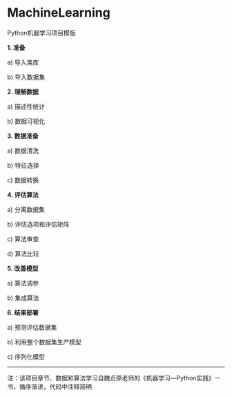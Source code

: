 # MachineLearning

Python机器学习项目模版

**1. 准备**

a) 导入类库

b) 导入数据集


**2. 理解数据**

a) 描述性统计

b) 数据可视化


**3. 数据准备**

a) 数据清洗

b) 特征选择

c) 数据转换


**4. 评估算法**

a) 分离数据集

b) 评估选项和评估矩阵

c) 算法审查

d) 算法比较


**5. 改善模型**

a) 算法调参

b) 集成算法


**6. 结果部署**

a) 预测评估数据集

b) 利用整个数据集生产模型

c) 序列化模型

***

注：该项目章节、数据和算法学习自魏贞原老师的《机器学习—Python实践》一书，循序渐进，代码中注释简明
